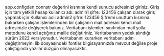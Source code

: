 app.configden connstr değerini kısmına kendi sunucu adresinizi giriniz.
Giriş için tam yetkili hesap kullanıcı adı: admin1 şifre: 123456 çalışan olarak giriş yapmak için Kullanıcı adı: admin2 şifre: 123456
Şifremi unuttum kısmına bakarken çalışan işlemlerinden bir çalışanın mail adresini kendi mail adresinizle değişerek bakınız.
Veritabanı işlemleri sınıfından mail yolla metodunu kendi açtığınız maille değiştiriniz.
Veritabanının yedek alındığı sürüm 2022 versiyonudur.
Veritabanını kurarken veritabanı adını değiştirmeyin.
lib dosyasındaki fontlar bilgisayarınızda mevcut değilse proje çalıştığında yazılar düzgün olmayacaktır.
